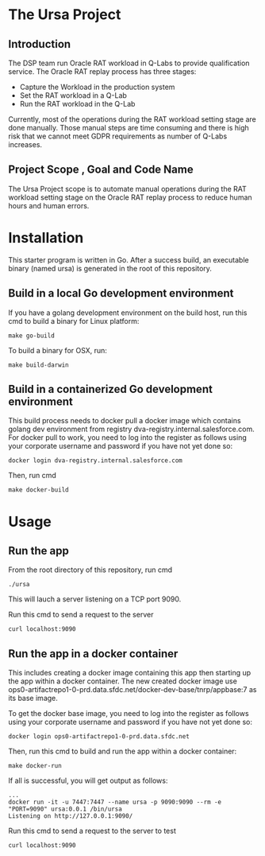 # The Ursa Project

## Introduction
The DSP team run Oracle RAT workload in Q-Labs to provide qualification service. The Oracle RAT replay process has three stages:
* Capture the Workload in the production system
* Set the RAT workload in a Q-Lab
* Run the RAT workload in the Q-Lab

Currently, most of the operations during the RAT workload setting stage are done manually. Those manual steps are time consuming and there is high risk that we cannot meet GDPR requirements as number of Q-Labs increases.

## Project Scope , Goal and Code Name

The Ursa Project scope is to automate manual operations during the RAT workload setting stage on the Oracle RAT replay process to reduce human hours and human errors. 


# Installation

This starter program is written in Go. After a success build, an executable binary (named ursa) is generated in the root of this repository.

## Build in a local Go development environment 
If you have a golang development environment on the build host, run this cmd to build a binary for Linux platform:

```
make go-build
```

To build a binary for OSX, run:

```
make build-darwin
```

## Build in a containerized Go development environment 

This build process needs to docker pull a docker image which contains golang dev environment from registry dva-registry.internal.salesforce.com. For docker pull to work, you need to log into the register as follows using your corporate username and password if you have not yet done so:

```
docker login dva-registry.internal.salesforce.com
```

Then, run cmd
```
make docker-build
```

# Usage

## Run the app 

From the root directory of this repository, run cmd

```
./ursa 
```

This will lauch a server listening on a TCP port 9090. 

Run this cmd to send a request to the server
```
curl localhost:9090
```

## Run the app in a docker container

This includes creating a docker image containing this app then starting up the app within a docker container. The new created docker image use ops0-artifactrepo1-0-prd.data.sfdc.net/docker-dev-base/tnrp/appbase:7 as its base image. 

To get the docker base image, you need to log into the register as follows using your corporate username and password if you have not yet done so:

```
docker login ops0-artifactrepo1-0-prd.data.sfdc.net
```

Then, run this cmd to build and run the app within a docker container:

```
make docker-run
```
If all is successful, you will get output as follows:
```
...
docker run -it -u 7447:7447 --name ursa -p 9090:9090 --rm -e "PORT=9090" ursa:0.0.1 /bin/ursa
Listening on http://127.0.0.1:9090/
```

Run this cmd to send a request to the server to test
```
curl localhost:9090
```
